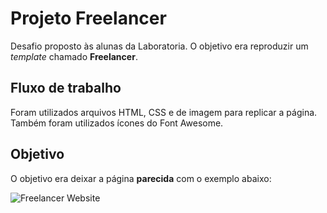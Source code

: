 ﻿# Projeto Freelancer

Desafio proposto às alunas da Laboratoria. O objetivo era reproduzir um *template* chamado **Freelancer**. 

## Fluxo de trabalho

Foram utilizados arquivos HTML, CSS e de imagem para replicar a página. Também foram utilizados ícones do Font Awesome.

## Objetivo

O objetivo era deixar a página **parecida** com o exemplo abaixo:

![Freelancer Website](docs/fullpage.png)


